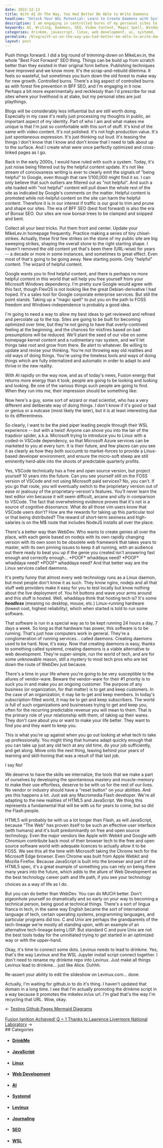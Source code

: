 ```yaml
---
date: 2022-12-13
title: With AI On The Way, You Had Better Be Able to Write Daemons
headline: "Unlock Your WSL Potential: Learn to Create Daemons with Systemd"
description: I am engaging in controlled burns of my personal sites to optimize them for SEO, creating video content, writing to express my thoughts, taking up a 'magic spell' to free myself from Windows dependency, and planting the seed of my vibe on a homepage kernel. I am a wizard or mad scientist who wants to lead people through their WSL experience with a twist, warn them of the allures of vendor-ware, and promote HTML5, JavaScript, C, and Unix.
keywords: AI, Writing, Daemons, SEO, Video Content, Magic Spell, Windows Dependency, Homepage Kernel, Wizard, Mad Scientist, WSL, Systemd, Web Development, Vendor-ware, HTML5, JavaScript, C, Unix, Levinux, Drinkme
categories: drinkme, javascript, linux, web development, ai, systemd, levinux, journaling, seo, wsl
permalink: /blog/with-ai-on-the-way-you-had-better-be-able-to-write-daemons/
layout: post
---
```



Push things forward. I did a big round of trimming-down on MikeLev.in, the
whole "Best Foot Forward" SEO thing. Things can be build up from scratch
better than they existed in their original form before. Publishing techniques
have improved and we know more. It's the scrap-and-rebuild dilemma. It feels so
wasteful, but sometimes you burn down the old forest to make way for new
growth. Controlled burns. There's a big aspect of controlled burns as with
forest fire prevention in BFF SEO, and I'm engaging in it now. Perhaps a bit
more experimentally and recklessly than I'd prescribe for real sites where your
livelihood is at stake, but my personal sites are just playthings.

Blogs will be considerably less influential but are still worth doing.
Especially in my case it's really just processing my thoughts in public, an
important aspect of my identity. Part of who I am and what makes me unique is
that I'm just so comfortable with this sort of stuff. It's kind of the same
with video content. It's not polished. It's not high production value. It's
just spontaneous expression. It's just thinking out loud. It's teasing the
things I don't know that I know and don't know that I need to talk about up to
the surface. And I create what were once perfectly optimized and cross-linked
pages as I go.

Back in the early 2000s, I would have ruled with such a system. Today, it's
just noise being filtered out by the helpful content update. It's not like
stream of conciousness writing is ever to clearly emit the signals of "being
helpful" to Google, even though that rare 1/100,000 might find it so. I can
only believe that such outliers are filtered out as "not helpful". And such a
site loaded with "not helpful" content will pull down the whole rest of the
site as indicated by Google's comments on the matter. Helpful content is
promoted while not-helpful content on the site can harm the helpful content.
Therefore it is in our interest if traffic is our goal to trim and prune and
shape our sites. The era of BFF SEO (best foot forward) is also the era of
Bonsai SEO. Our sites are now bonsai trees to be clamped and snipped and bent.

Collect all your best tricks. Put them front and center. Update your MikeLev.in
homepage frequently. Practice making a series of tiny chisel-strikes. Actually,
these first few strikes on the stone of my public site are big sweeping
strikes, shaping the overall stone to the right starting shape. I haven't
removed the old content yet that's been there (URL-wise) for years -- a decade
or more in some instances, and sometimes to great effect. Even most of that's
going to be going away. New starting points. Only "helpful" content. The wizard
of helpful content.

Google wants you to find helpful content, and there is perhaps no more helpful
content in this world that will help you free yourself from your Microsoft
Windows dependency. I'm pretty sure Google would agree with this fact, though
FlexOS is not looking like the great Debian-derivative I had hoped. It's a
sales tool for Google corporate enterprise services. But still the point
stands. Taking up a "magic spell" to put you on the path to FOSS freedom and
Windows-independence is probably a good idea.

I'm going to need a way to allow my best ideas to get reviewed and refined and
percolate up to the top. Sites are going to be built for becoming optimized
over time, but they're not going to have that overly-contrived feeling at the
beginning, and the chances for misfires based on bad presumptions will be
reduced. We'll plant the seed of our vibe on some homepage kernel content and a
rudimentary nav system, and we'll let things take root and grow from there. Be
alert to whatever. Be willing to update and revise your thinking. You're not
throwing way old realities and old ways of doing things. You're using the
timeless tools and ways of doing things which are fully internalized and
automatic in order to adapt to and thrive in the new reality.

With AI rapidly on the way now, and as of today's news, Fusion energy that
returns more energy than it took, people are going to be looking and looking
and looking. Be one of the various things such people are going to find. When
they run into me, their impression should be something like:

Now here's a guy, some sort of wizard or mad scientist, who has a very
different and deliberate way of doing things. I don't know if it's good or bad
or genius or a nutcase (most likely the later), but it is at least interesting
due to its differentness.

So clearly, I want to be the pied piper leading people through their WSL
experience -- but with a twist! Anyone can shove you into the lair of the
trapdoor spider, a.k.a. Microsoft trying to introduce you to Linux with a
coded-in VSCode dependency, so that Microsoft Azure services can be marketed to
you at every turn. It is their future, and few places can you see it as clearly
as how they both succumb to market-forces to provide a Linux-based developer
environment, and ensure the micro-soft sheep are still eminently herd-able into
the shoots of predictable quarterly profits.

Yes, VSCode technically has a free and open source version, but project
yourself 10 years into the future. Can you see yourself still on the FOSS
version of VSCode and not using Microsoft paid services? No, you can't. If you
go that route, you will eventually switch to the proprietary version out of
ease or jealousy of the proprietary-version's features. You'll never learn the
text editor vim because it will seem difficult, arcane and silly in comparison
to VSCode. The fact that overwhelming evidence proves that it's not is a source
of cognitive dissonance. What do all those vim users know that VSCode users
don't? How are the rewards for taking up this particular tool or that being
distributed? The reward of short-term sexiness and high-salaries is on the M$
route that includes NodeJS installs all over the place.

There's a better way than WebDev. Who wants to create genies all over the
place, with each genie based on nodejs with its own rapidly changing version
with its own soon to be obsolete web framework that takes years to master, with
its own pinning issues to keep it all running, with an audience out there ready
to beat you up if the genie you created isn't answering fast enough and
correctly enough... \*POOF\* whaddaya need? \*POOF\* whaddaya need? \*POOF\*
whaddaya need? And that better way are the Linux services called daemons.

It's pretty funny that almost every web technology runs as a Linux daemon, but
most people don't know it as such. They know nginx, nodejs and all that stuff
web providers make it easy for you to test locally but know nothing about the
live deployment of. You hit buttons and wave your arms around and this stuff is
hosted. Well, whaddaya think that hosting tech is? It's some ***headless***
(meaning no desktop, mouse, etc.) Linux-running hardware (lowest cost, highest
reliability), which when started is told to run some software.

That software is run in a special way as to be kept running 24 hours a day, 7
days a week. So long as that hardware has power, this software is to be
running. That's just how computers work in general. They're a conglomeration of
running services... called daemons. Creating daemons used to be hard. Now, it's
easy. Now that creating daemons is easy, thanks to something called systemd,
creating daemons is a viable alternative to web development. They're
super-simple, run the world of tech, and are for some unknowable reason, still
a mystery to most tech pros who are led down the route of WebDev just because.

There's a time in your life where you're going to be very susceptible to the
allures of vendor-ware. Beware the vendor-ware for their #1 priority is to suck
you in and make you an ongoing customer. The purpose of any business (or
organization, for that matter) is to get and keep customers. In the case of an
organization, it may be to get and keep members. In today's subscription-filled
world, it may be to get and keep subscribers. The world is full of such
organizations and businesses trying to get and keep you, often for the
recurring predictable revenue you will mean to them. That is the primary role
of your relationship with them, of taking up their wares. They don't care about
you or want to make your life better. They want to find you and they want to
keep you.

This is what you're up against when you go out looking at what tech to take up
professionally. You might thing that humans adapt quickly enough that you can
take up just any old tech at any old time, do your job sufficiently, and get
along. Move onto the next thing, leaving behind your years of learning and
skill-honing that was a result of that last job.

I say No!

We deserve to have the skills we internalize, the tools that we make a part of
ourselves by developing the spontaneous mastery and muscle-memory to make their
use effortless, deserve to be with us for the rest of our lives. No vendor or
industry should have a "reset button" on your abilities. And yes this happens a
lot. Just ask any Macromedia Flash developer. We're all adapting to the new
realities of HTML5 and JavaScript. We thing this represents a fundamental that
will be with us for years to come, but so did the Flash people.

HTML5 will probably be with us a lot longer than Flash, as will JavaScript,
because "The Web" has proven itself to be such an effective user interface
(with humans) and it's built predominantly on free and open source technology.
Even the major vendors like Apple with Webkit and Google with Chromium
contribute back most of their browser tech to the free and open source software
world with adequate licences to actually allow it to be FOSS. We see this all
the time with Microsoft taking the Chrome tech for the Microsoft Edge browser.
Even Chrome was built from Apple Webkit and Mozilla Firefox. Because JavaScript
is built into the browser and part of the HTML5 spec, it's a great example of
something you can rely on being there many years into the future, which adds to
the allure of Web Development as the best technology career path &#151; and
life path, if you see your technology choices as a way of life as I do.

But you can do better than WebDev. You can do MUCH better. Don't pigeonhole
yourself so dramatically and so early on your way to becoming a technical
person, being good at technical things. There's a sort of lingua franca in
tech, in the same way English became the sort of international language of
tech, certain operating systems, programming languages, and particular programs
did too. C and Unix are perhaps the grandparents of the tech-lineage we're
mostly all standing upon, with an example of an alternative tech-lineage being
LISP. But standard C and pure Unix are not the best tools today for the
uninitiated trying to get started in an optimized way or with the upper-hand.

Okay, it's time to connect some dots. Levinux needs to lead to drinkme. Yes,
that's the way Levinux and the WSL Jupyter install script connect together. I
don't need to rename my drinkme repo into Levinux. Just make all things Levinux
lead to drinkme... just like Alice. Duhhh.

Re-assert your ability to edit the slideshow on Levinux.com... done.

Actually, I'm waiting for github.io to do it's thing. I haven't updated that
domain in a long time. I see that I'm actually promoting the drinkme script in
a way because it promotes the mikelev.in/ux url. I'm glad that's the way I'm
recycling that URL. Wow, okay.


<div class="arrow-links"><div class="post-nav-prev"><span class="arrow">&larr;&nbsp;</span><a href="/blog/testing-github-pages-mermaid-diagrams/">Testing Github Pages Mermaid Diagrams</a></div> &nbsp; <div class="post-nav-next"><a href="/blog/fusion-ignition-achieved-q-1-thanks-to-lawrence-livermore-national-laboratory/">Fusion Ignition Achieved! Q = 1 Thanks to Lawrence Livermore National Laboratory</a><span class="arrow">&nbsp;&rarr;</span></div></div>
## Categories

<ul>
<li><h4><a href='/drinkme/'>DrinkMe</a></h4></li>
<li><h4><a href='/javascript/'>JavaScript</a></h4></li>
<li><h4><a href='/linux/'>Linux</a></h4></li>
<li><h4><a href='/web-development/'>Web Development</a></h4></li>
<li><h4><a href='/ai/'>AI</a></h4></li>
<li><h4><a href='/systemd/'>Systemd</a></h4></li>
<li><h4><a href='/levinux/'>Levinux</a></h4></li>
<li><h4><a href='/journaling/'>Journaling</a></h4></li>
<li><h4><a href='/seo/'>SEO</a></h4></li>
<li><h4><a href='/wsl/'>WSL</a></h4></li></ul>